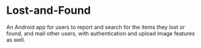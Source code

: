 # Lost-and-Found
An Android app for users to report and search for the items they lost or found, and mail other users, with authentication and upload image features as well.

